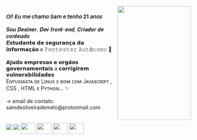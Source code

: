 <img src="https://media.discordapp.net/attachments/1104552467171131526/1106648144252514474/20221013_025305_HDR.jpg" width="200" height="310" align="right">
<h4> 𝘖𝘪! 𝘌𝘶 𝘮𝘦 𝘤𝘩𝘢𝘮𝘰 𝘚𝘢𝘮 𝘦 𝘵𝘦𝘯𝘩𝘰 21 𝘢𝘯𝘰𝘴</h4>
𝑺𝒐𝒖 𝑫𝒆𝒔𝒊𝒏𝒆𝒓, 𝑫𝒆𝒗 𝒇𝒓𝒐𝒏𝒕-𝒆𝒏𝒅, 𝑪𝒓𝒊𝒂𝒅𝒐𝒓 𝒅𝒆 𝒄𝒐𝒏𝒕𝒆𝒖́𝒅𝒐 <br>
𝑬𝘀𝘁𝘂𝗱𝗮𝗻𝘁𝗲 𝗱𝗲 𝘀𝗲𝗴𝘂𝗿𝗮𝗻𝗰̧𝗮 𝗱𝗮 𝗶𝗻𝗳𝗼𝗿𝗺𝗮𝗰̧𝗮̃𝗼 e 𝙿𝚎𝚗𝚝𝚎𝚜𝚝𝚎𝚛 𝙰𝚞𝚝ô𝚗𝚘𝚖𝚘 👻 <br><br>
𝗔𝗷𝘂𝗱𝗼 𝗲𝗺𝗽𝗿𝗲𝘀𝗮𝘀 𝗲 𝗼𝗿𝗴𝗮̃𝗼𝘀 𝗴𝗼𝘃𝗲𝗿𝗻𝗮𝗺𝗲𝗻𝘁𝗮𝗶𝘀 a 𝗰𝗼𝗿𝗿𝗶𝗴𝗶𝗿𝗲𝗺 𝘃𝘂𝗹𝗻𝗲𝗿𝗮𝗯𝗶𝗹𝗶𝗱𝗮𝗱𝗲𝘀 <br>
Eɴᴛᴜsɪᴀsᴛᴀ ᴅᴇ Lɪɴᴜx ᴇ ʙᴏᴍ ᴄᴏᴍ Jᴀᴠᴀsᴄʀɪᴘᴛ , CSS , HTML ᴇ Pʏᴛʜᴏɴ... ✨ <br><br>
-> email de contato: samdeoliveirademelo@protonmail.com <br>
<br><br>
<div>
 <a href="https://www.youtube.com/@samde0liveira" target="_blank"><img src="https://img.shields.io/badge/YouTube-FF0000?style=for-the-badge&logo=youtube&logoColor=white" target="_blank"></a>
  <a href="https://instagram.com/samde0liveira/" target="_blank"><img src="https://img.shields.io/badge/-Instagram-%23E4405F?style=for-the-badge&logo=instagram&logoColor=white" target="_blank"></a> 
    
  <img align="center" height="30" width="40" src="https://cdn.jsdelivr.net/gh/devicons/devicon/icons/html5/html5-original-wordmark.svg">
    <img align="center" height="30" width="40" src="https://cdn.jsdelivr.net/gh/devicons/devicon/icons/python/python-original-wordmark.svg">
  <img align="center" height="30" width="40" src="https://cdn.jsdelivr.net/gh/devicons/devicon/icons/photoshop/photoshop-plain.svg">
  <img align="center" height="30" width="40" src="https://cdn.jsdelivr.net/gh/devicons/devicon/icons/linux/linux-original.svg">




    
